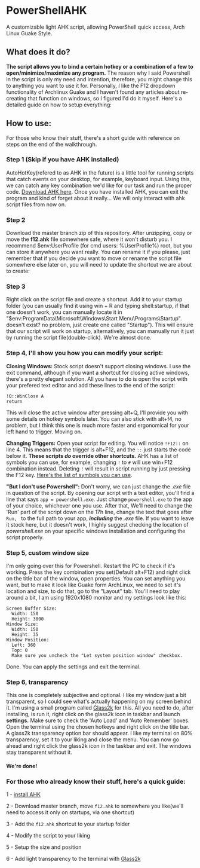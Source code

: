 # PowerShellAHK
 A customizable light AHK script, allowing PowerShell quick access, Arch Linux Guake Style.

## What does it do?
**The script allows you to bind a certain hotkey or a combination of a few to open/minimize/maximize any program.** The reason why I said Powershell in the script is only my need and intention, therefore, you might change this to anything you want to use it for. Personally, I like the F12 dropdown functionality of Archlinux Guake and I haven't found any articles about re-creating that function on windows, so I figured I'd do it myself. Here's a detailed guide on how to setup everything:

## How to use:
For those who know their stuff, there's a short guide with reference on steps on the end of the walkthrough.
 ### Step 1 (Skip if you have AHK installed)
AutoHotKey(refered to as AHK in the future) is a little tool for running scripts that catch events on your desktop, for example, keyboard input. Using this, we can catch any key combination we'd like for our task and run the proper code. [Download AHK here](https://www.autohotkey.com/). Once you have installed AHK, you can exit the program and kind of forget about it really... We will only interact with ahk script files from now on.


### Step 2
Download the master branch zip of this repository. After unzipping, copy or move the **f12.ahk** file somewhere safe, where it won't disturb you. I recommend $env:UserProfile (for cmd users: %UserProfile%) root, but you can store it anywhere you want really. You can rename it if you please, just remember that if you decide you want to move or rename the script file somewhere else later on, you will need to update the shortcut we are about to create:


### Step 3
Right click on the script file and create a shortcut. Add it to your startup folder (you can usually find it using win + R and typing shell:startup, if that one doesn't work, you can manually locate it in "$env:ProgramData\Microsoft\Windows\Start Menu\Programs\Startup". doesn't exist? no problem, just create one called "Startup"). This will ensure that our script will work on startup, alternatively, you can manually run it just by running the script file(double-click). We're almost done.


### Step 4, I'll show you how you can modify your script:
 **Closing Windows:** Stock script doesn't support closing windows. I use the exit command, although if you want a shortcut for closing active windows, there's a pretty elegant solution. All you have to do is open the script with your prefered text editor and add these lines to the end of the script:
 ```
 !Q::WinClose A
return
```
This will close the active window after pressing alt+Q, I'll provide you with some details on hotkey symbols later. You can also stick with alt+f4, no problem, but I think this one is much more faster and ergonomical for your left hand to trigger. Moving on.

**Changing Triggers:** Open your script for editing. You will notice `!F12::` on line 4. This means that the trigger is alt+F12, and the `::` just starts the code below it. **These scripts _do_ override other shortcuts.** AHK has a list of symbols you can use, for example, changing `!` to `#` will use win+F12 combination instead. Deleting `!` will result in script running by just pressing the F12 key. [Here's the list of symbols you can use](https://www.autohotkey.com/docs/Hotkeys.htm#Symbols).

**"But I don't use Powershell":** Don't worry, we can just change the _.exe_ file in question of the script. By opening our script with a text editor, you'll find a line that says `app = powershell.exe`. Just change `powershell.exe` to the app of your choice, whichever one you use. After that, We'll need to change the 'Run' part of the script down on the 17h line, change the text that goes after `Run, ` to the full path to your app, **_including_** the _.exe_ file. If you want to leave it stock here, but it doesn't work, I highly suggest checking the location of _powershell.exe_ on your specific windows installation and configuring the script properly.

### Step 5, custom window size
I'm only going over this for Powershell. Restart the PC to check if it's working. Press the key combination you set(Default alt+F12) and right click on the title bar of the window, open properties. You can set anything you want, but to make it look like Guake form ArchLinux, we need to set it's location and size, to do that, go to the "Layout" tab. You'll need to play around a bit, I am using 1920x1080 monitor and my settings look like this:
```
Screen Buffer Size:
  Width: 150
  Height: 3000
Window Size:
  Width: 150
  Height: 35
Window Position:
  Left: 360
  Top: 0
  Make sure you uncheck the "Let system position window" checkbox.
```
Done. You can apply the settings and exit the terminal.

### Step 6, transparency
This one is completely subjective and optional. I like my window just a bit transparent, so I could see what's actually happening on my screen behind it. I'm using a small program called [Glass2k](https://chime.tv/products/glass2k.shtml) for this. All you need to do, after installing, is run it, right click on the glass2k icon in taskbar and launch **settings.** Make sure to check the 'Auto Load' and 'Auto Remember' boxes. Open the terminal using the chosen hotkeys and right click on the title bar. A glass2k transparency option bar should appear. I like my terminal on 80% transparency, set it to your liking and close the menu. You can now go ahead and right click the glass2k icon in the taskbar and exit. The windows stay transparent without it.

#### We're done!

### For those who already know their stuff, here's a quick guide:

1 - [install AHK](https://www.autohotkey.com/)

2 - Download master branch, move `f12.ahk` to somewhere you like(we'll need to access it only on startups, via one shortcut)

3 - Add the `f12.ahk` shortcut to your startup folder

4 - Modify the script to your liking

5 - Setup the size and position

6 - Add light transparency to the terminal with [Glass2k](https://chime.tv/products/glass2k.shtml)
